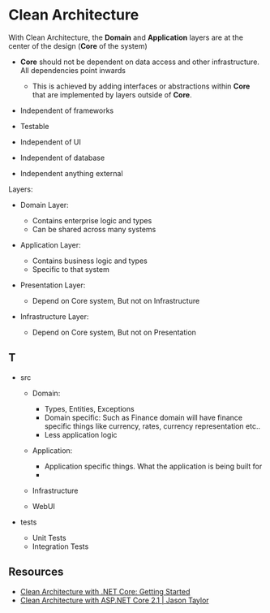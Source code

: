 # Clean Architecture

With Clean Architecture, the **Domain** and **Application** layers are at the center of the design (**Core** of the system)

- **Core** should not be dependent on data access and other infrastructure. All dependencies point inwards

  - This is achieved by adding interfaces or abstractions within **Core** that are implemented by layers outside of **Core**.

- Independent of frameworks
- Testable
- Independent of UI
- Independent of database
- Independent anything external

Layers:

- Domain Layer:

  - Contains enterprise logic and types
  - Can be shared across many systems

- Application Layer:

  - Contains business logic and types
  - Specific to that system

- Presentation Layer:

  - Depend on Core system, But not on Infrastructure

- Infrastructure Layer:

  - Depend on Core system, But not on Presentation

## T

- src

  - Domain:

    - Types, Entities, Exceptions
    - Domain specific: Such as Finance domain will have finance specific things like currency, rates, currency representation etc..
    - Less application logic

  - Application:
    - Application specific things. What the application is being built for
    -
  - Infrastructure
  - WebUI

- tests

  - Unit Tests
  - Integration Tests

## Resources

- [Clean Architecture with .NET Core: Getting Started](https://jasontaylor.dev/clean-architecture-getting-started/)
- [Clean Architecture with ASP.NET Core 2.1 | Jason Taylor](https://www.youtube.com/watch?v=_lwCVE_XgqI)
